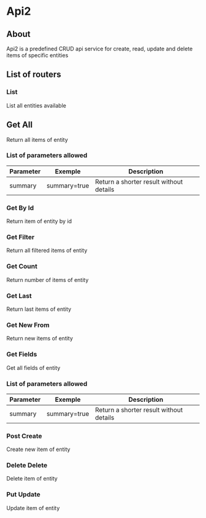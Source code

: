 # Api2

## About

Api2 is a predefined CRUD api service for create, read, update and delete items of specific entities

## List of routers

### List

List all entities available

## Get All

Return all items of entity

### List of parameters allowed

|Parameter|Exemple|Description|
|-|-|-|
|summary|summary=true|Return a shorter result without details|

### Get By Id

Return item of entity by id

### Get Filter

Return all filtered items of entity

### Get Count

Return number of items of entity

### Get Last

Return last items of entity

### Get New From

Return new items of entity

### Get Fields

Get all fields of entity

### List of parameters allowed

|Parameter|Exemple|Description|
|-|-|-|
|summary|summary=true|Return a shorter result without details|

### Post Create

Create new item of entity

### Delete Delete

Delete item of entity

### Put Update

Update item of entity

